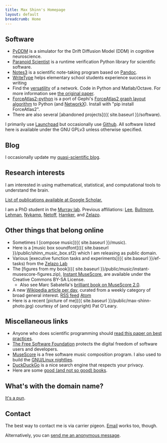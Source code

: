 ```yaml
---
title: Max Shinn's Homepage
layout: default
breadcrumb: Home
---
```


## Software

-   [PyDDM](https://github.com/mwshinn/PyDDM) is a
    simulator for the Drift Diffusion Model (DDM) in cognitive neuroscience.
-   [Paranoid Scientist](https://github.com/mwshinn/paranoidscientist)
    is a runtime verification Python library for scientific software.
-   [Notes3](https://code.launchpad.net/~mwshinn/+junk/notes3) is a
    scientific note-taking program based on [Pandoc](http://pandoc.org).
-   [WriteType](writetype) helps
    elementary school students experience success in writing
-   Find the [versatility](https://github.com/mwshinn/versatility) of
    a network.  Code in Python and Matlab/Octave. For more information
    see
    [the original paper](https://www.nature.com/articles/s41598-017-03394-5).
-   [ForceAtlas2-python](https://launchpad.net/forceatlas2-python) is a
    port of Gephi's [ForceAtlas2 graph layout
    algorithm](http://journals.plos.org/plosone/article?id=10.1371/journal.pone.0098679)
    to Python (and [NetworkX](https://networkx.github.io/)). Install
    with "pip install ForceAtlas2".
-   There are also several [abandoned projects]({{ site.baseurl }}/software).

I primarily use [Launchpad](https://code.launchpad.net/~mwshinn/) but
occasionally use [Github](https://github.com/mwshinn).  All software
listed here is available under the GNU GPLv3 unless otherwise
specified.

## Blog

I occasionally update my [quasi-scientific blog](http://blog.maxshinnpotential.com).

## Research interests

<!--
> *“What are the important problems of your field? ... If you do not
> work on an important problem, it's unlikely you'll do important
> work.”*  
>             –Richard Hamming
-->

I am interested in using mathematical, statistical, and computational
tools to understand the brain.

[List of publications available at Google Scholar.](https://scholar.google.com/citations?user=ytVKRfkAAAAj)

I am a PhD student in the
[Murray lab](http://murraylab.yale.edu/).
Previous affiliations:
[Lee](http://neuroscience.jhu.edu/research/faculty/146), 
[Bullmore](http://www.neuroscience.cam.ac.uk/directory/profile.php?etb23),
[Lehman](http://cbs.umn.edu/lehman-lab/home),
[Nykamp](http://www.math.umn.edu/~nykamp/research.html),
[Netoff](http://neuralnetoff.umn.edu/),
[Hamker](http://www.tu-chemnitz.de/informatik/KI/index.php.en), and
[Zelazo](http://www.cehd.umn.edu/icd/research/zelazolab/).

## Other things that belong online

- Sometimes I [compose music]({{ site.baseurl }}/music).
- Here is a [music box soundfont]({{ site.baseurl }}/public/shinn_music_box.sf2) which I am releasing as public domain.
- Various [executive function tasks and experiments]({{ site.baseurl
  }}/ef-tasks) from the
  [Zelazo Lab](http://www.cehd.umn.edu/icd/research/zelazolab/)
- The [figures from my
  book]({{ site.baseurl }}/public/music/instant-musescore-figures.zip),
  [Instant
  MuseScore](https://bookshop.org/books/instant-musescore/9781783559367),
  are available under the Creative Commons BY-SA License.
  - Also see Marc Sabatella's [brilliant book on MuseScore 2.0](https://bookshop.org/books/mastering-musescore-make-beautiful-sheet-music-with-musescore-2-1/9781508621683).
- A new [Wikipedia article per day](https://scholar.social/@knowway), curated from a weekly category of broad general interest.  [RSS feed](https://scholar.social/users/knowway.rss) [Atom](https://scholar.social/users/knowway.atom)
- Here is a recent [picture of me]({{ site.baseurl
  }}/public/max-shinn-photo.jpg) courtesy of (and copyright) Pat
  O'Leary.

## Miscellaneous links

- Anyone who does scientific programming should 
  [read this paper on best practices](https://doi.org/10.1371/journal.pcbi.1005510).
- [The Free Software Foundation](http://fsf.org) protects the digital
  freedom of software users and developers.
- [MuseScore](http://www.musescore.org) is a free software music
  composition program. I also used to build the
  [GNU/Linux nightlies](http://prereleases.musescore.org/linux/nightly/).
- [DuckDuckGo](http://duckduckgo.com) is a nice search engine that
  respects your privacy.
- Here are some
  [good (and not so good) books](https://www.goodreads.com/review/list/26573313-max-shinn?shelf=read&sort=date_read).

## What's with the domain name?

[It's a pun](https://en.wikipedia.org/wiki/Action_potential).

## Contact

The best way to contact me is via carrier pigeon.
[Email](mailto:max-aht-maxshinnpotential-daht-com) works too, though.

<!--Alternatively, you can
[send me an anonymous message](http://sayat.me/maxws).-->

Alternatively, you can [send me an anonymous message](https://www.surveymonkey.com/r/YY5ZRPJ).
